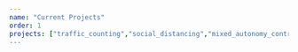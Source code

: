 ```yaml
---
name: "Current Projects"
order: 1
projects: ["traffic_counting","social_distancing","mixed_autonomy_control", "rail_eta", "rail_dispatch", "scooter_parking", "veh_traj_track", "pacc", "radar_param_est", mix_traffic_est", "tensor_outlier", "AoT_cleaning","can_coach"]
---
```

